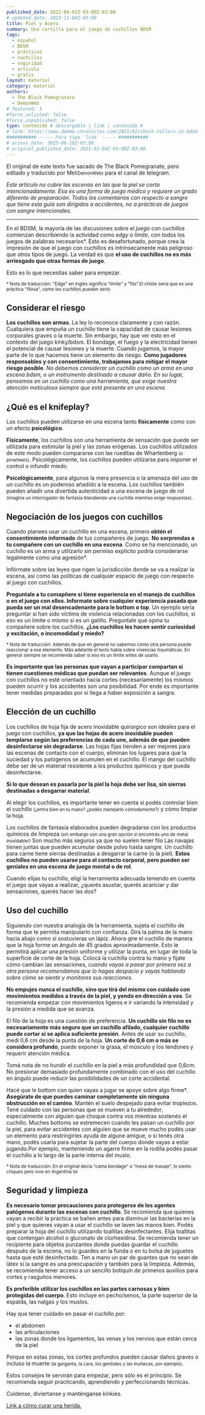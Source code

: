 ```yaml
---
published_date: 2022-04-01Z-03:00Z-03:00
# updated_date: 2023-11-04Z-03:00
title: Piel y Acero
summary: Una cartilla para el juego de cuchillos BDSM
tags:
  - español
  - BDSM
  - prácticas
  - cuchillos
  - seguridad
  - articulo
  - gratis
layout: material
category: material
authors:
  - The Black Pomegranate
  - DemonWeb
# featured: 1
#force_unlisted: false
#force_unpublished: false
type: contenido # descargable | link | contenido #
# link: https://www.domme-chronicles.com/2021/02/shock-collars-in-bdsm-play-are-they-safe
########### ----- Para tipo 'link' ----- ###########
# access_date: 2023-06-16Z-03:00
# original_published_date: 2021-02-04Z-03:00Z-03:00
---
```


El original de este texto fue sacado de The Black Pomegranate, pero editado y traducido
por Mel<small>(DemonWeb)</small> para el canal de telegram.

_Este artículo no cubre las escenas en las que la piel se corta intencionadamente. Esa es una forma de juego médico y requiere un grado diferente de preparación. Todos los comentarios con respecto a sangre que tiene esta guía son dirigidos a accidentes, no a prácticas de juegos con sangre intencionales._

---

En el BDSM, la mayoría de las discusiones sobre el _juego con cuchillos_ comienzan describiendo la actividad como _edgy_ o _límite_, con todos los juegos de palabras necesarios\*. Esto es desafortunado, porque crea la impresión de que el juego con cuchillos es intrínsecamente más peligroso que otros tipos de juego. La verdad es que **el uso de cuchillos no es más arriesgado que otras formas de juego**.

Esto es lo que necesitas saber para empezar.

<small>\* Nota de traducción: "Edge" en inglés significa "límite" y "filo".El chiste sería que es una práctica "filosa", como los cuchillos pueden serlo</small>

## Considerar el riesgo

**Los cuchillos son armas**. La ley lo reconoce claramente y con razón. Cualquiera que empuña un cuchillo tiene la capacidad de causar lesiones corporales graves o la muerte. Sin embargo, hay que ver esto en el contexto del juego kinky/bdsm. El bondage, el fuego y la electricidad tienen el potencial de causar lesiones y la muerte. Cuando jugamos, la mayor parte de lo que hacemos tiene un elemento de riesgo. **Como jugadores responsables y con consentimiento, trabajamos para mitigar el mayor riesgo posible**. _No debemos considerar un cuchillo como un arma en una escena bdsm, o un instrumento destinado a causar daño. En su lugar, pensamos en un cuchillo como una herramienta, que exige nuestra atención meticulosa siempre que esté presente en una escena_.

## ¿Qué es el knifeplay?

Los cuchillos pueden utilizarse en una escena tanto **físicamente** como con un efecto
**psicológico**.

**Físicamente**, los cuchillos son una herramienta de sensación que puede ser utilizada para estimular la piel y las zonas erógenas. Los cuchillos utilizados de este modo pueden compararse con las rueditas de Whartenberg <small>(o pinwheels)</small>. Psicológicamente, los cuchillos pueden utilizarse para imponer el control o infundir miedo.

**Psicológicamente**, para algunos la mera presencia o la amenaza del uso de un cuchillo es un poderoso añadido a la escena. Los cuchillos también pueden añadir una divertida autenticidad a una escena de juego de rol <small>(imagina un interrogador de fantasía blandiendo una cuchilla mientras exige respuestas)</small>.

## Negociación de los juegos con cuchillos

Cuando planees usar un cuchillo en una escena, primero **obtén el consentimiento informado** de tus compañeres de juego. **No sorprendas a tu compañere con un cuchillo en una escena**. Como se ha mencionado, un cuchillo es un arma y utilizarlo sin permiso explícito podría considerarse legalmente como una agresión\*.

Infórmate sobre las leyes que rigen la jurisdicción donde se va a realizar la escena, así como las políticas de cualquier espacio de juego con respecto al juego con cuchillos.

**Preguntale a tu comapñere si tiene experiencia en el manejo de cuchillos o en el juego con ellos. Informate sobre cualquier experiencia pasada que pueda ser un mal desencadenante para le bottom o top**. Un ejemplo sería preguntar si han sido víctima de violencia relacionadas con los cuchillos, si eso es un límite o mismo si es un gatillo. Preguntale qué opina tu compañere sobre los cuchillos. **¿Los cuchillos les hacen sentir curiosidad y excitación, o incomodidad y miedo?**

<small>\* Nota de traducción: Además de que en general no sabemos cómo otra persona puede reaccionar a ese elemento. Más adelante el texto habla sobre vivencias traumáticas. En general siempre se recomienda saber si eso es un límite antes de usarlo.</small>

**Es importante que las personas que vayan a participar compartan si tienen cuestiones médicas que puedan ser relevantes**. Aunque el juego con cuchillos no esté orientado hacia cortes (necesariamente) los mismos pueden ocurrir y los accidentes son una posibilidad. Por ende es importante tener medidas preparadas por si llega a haber exposición a sangre.

## Elección de un cuchillo

Los cuchillos de hoja fija de acero inoxidable quirúrgico son ideales para el juego con cuchillos, **ya que las hojas de acero inoxidable pueden templarse según las preferencias de cada une, además de que pueden desinfectarse sin degradarse**. Las hojas fijas tienden a ser mejores para las escenas de contacto con el cuerpo, eliminan los lugares para que la suciedad y los patógenos se acumulen en el cuchillo. El mango del cuchillo debe ser de un material resistente a los productos químicos y que pueda desinfectarse.

**Si lo que desean es pasarla por la piel la hoja debe ser lisa, sin sierras destinadas a desgarrar material**.

Al elegir los cuchillos, es importante tener en cuenta si podés controlar bien el cuchillo <small>(¿entra bien en tu mano? ¿podés manejarlo cómodamente?)</small> y cómo limpiar la hoja.

Los cuchillos de fantasía elaborados pueden degradarse con los productos químicos de limpieza <small>(sin embargo son una gran opción si encontrás uno de metal inoxidable!)</small> Son mucho más seguros ya que no suelen tener filo Las navajas tienen juntas que pueden acumular desde polvo hasta sangre. Un cuchillo para carne tiene sierras destinadas a desgarrar la carne (o la piel). **Estos cuchillos no pueden usarse para el contacto corporal, pero pueden ser geniales en una escena de juego mental o de rol**.

Cuando elijas tu cuchillo, eligí la herramienta adecuada teniendo en cuenta el juego que vayas a realizar, ¿querés asustar, querés acariciar y dar sensaciones, querés hacer las dos?

## Uso del cuchillo

Siguiendo con nuestra analogía de la herramienta, sujeta el cuchillo de forma que te permita manipularlo con confianza. Girá la palma de la mano hacia abajo como si sostuvieras un lápiz. Ahora gire el cuchillo de manera que la hoja forme un ángulo de 45 grados aproximadamente. Esto le permitirá aplicar una presión uniforme y utilizar la punta, en lugar de toda la superficie de corte de la hoja. Colocá la cuchilla contra tu mano y fijate cómo cambian las sensaciones, _cuando vayas a pasar por primera vez a otra persona recomendamos que lo hagas despacio y vayas hablando sobre cómo se siente y monitores sus reacciones_.

**No empujes nunca el cuchillo, sino que tirá del mismo con cuidado con movimientos medidos a través de la piel, y yendo en dirección a vos**. Se recomienda empezar con movimientos ligeros e ir variando la intensidad y la presión a medida que se avanza.

El filo de la hoja es una cuestión de preferencia. **Un cuchillo sin filo no es necesariamente más seguro que un cuchillo afilado, cualquier cuchillo puede cortar si se aplica suficiente presión**. Antes de usar su cuchillo, medí 0,6 cm desde la punta de la hoja. **Un corte de 0,6 cm o más se considera profundo**, puede exponer la grasa, el músculo y los tendones y requerir atención médica.

Tomá nota de no hundir el cuchillo en la piel a más profundidad que 0,6cm. No presionar demasiado profundamente combinado con el uso del cuchillo en ángulo puede reducir las posibilidades de un corte accidental.

Hacé que le bottom con quien vayas a jugar se apoye sobre algo firme\*. **Asegúrate de que puedes caminar completamente sin ninguna obstrucción en el camino**. Mantén el suelo despejado para evitar tropiezos. Tené cuidado con las personas que se mueven a tu alrededor, especialmente con alguien que choque contra vos mientras sostenés el cuchillo. Muches bottoms se estremecen cuando les pasan un cuchillo por la piel, para evitar accidentes con alguien que se mueve mucho podés usar un elemento para restringirles ayuda de algune amigue, o si tenés otra mano, podés usarla para sujetar la parte del cuerpo donde vayas a estar jugando.Por ejemplo, manteniendo un agarre firme en la rodilla podés pasar el cuchillo a lo largo de la parte interna del muslo.

<small>\* Nota de traducción: En el original decía “cama bondage” o “mesa de masaje”, lo siento chiques pero vivo en Argentina lol</small>

## Seguridad y limpieza

**Es necesario tomar precauciones para protegerse de los agentes patógenos durante las escenas con cuchillo**. Se recomienda que quienes vayan a recibir la práctica se bañen antes para disminuir las bacterias en la piel y que quienes vayan a usar el cuchillo se laven las manos bien. Podés preparar la hoja del cuchillo utilizando toallitas desinfectantes. Elija toallitas que contengan alcohol o gluconato de clorhexidina. Se recomienda tener un recipiente para objetos punzantes donde puedas guardar el cuchillo después de la escena, no lo guardes en la funda o en tu bolsa de juguetes hasta que esté desinfectado. Ten a mano un par de guantes que no sean de látex si la sangre es una preocupación y también para la limpieza. Además, se recomienda tener acceso a un sencillo botiquín de primeros auxilios para cortes y rasguños menores.

**Es preferible utilizar los cuchillos en las partes carnosas y bien protegidas del cuerpo**. Esto incluye en pecho/senos, la parte superior de la espalda, las nalgas y los muslos.

Hay que tener cuidado en pasar el cuchillo por:

- el abdomen
- las articulaciones
- las zonas donde los ligamentos, las venas y los nervios que están cerca de la piel

Porque en estas zonas, los cortes profundos pueden causar daños graves o incluso la muerte <small>(la garganta, la cara, los genitales y las muñecas, por ejemplo)</small>.

Estos consejos te servirán para empezar, pero sólo es el principio. Se recomienda seguir practicando, aprendiendo y perfeccionando técnicas.

Cuidense, diviertanse y manténganse kinkies.

[Link a cómo curar una herida.](https://medlineplus.gov/spanish/ency/article/000043.htm)
